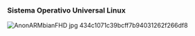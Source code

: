 ### Sistema Operativo Universal Linux

![AnonARMbianFHD jpg 434c1071c39bcff7b94031262f266df8](https://github.com/jeancode/ArmbianConfit/assets/19756878/66372832-8f72-4723-bb4d-7f873cd0f1fa)
